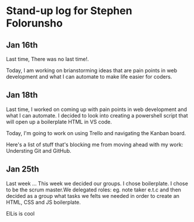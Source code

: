 # Stand-up log for Stephen Folorunsho

## Jan 16th

Last time, There was no last time!.

Today, I am working on brianstorming ideas that are pain points in web development and what I can automate to make life easier for coders.

## Jan 18th

Last time, I worked on coming up with pain points in web development and what I can automate. I decided to look into creating a powershell script that will open up a boilerplate HTML in VS code.

Today, I'm going to work on using Trello and navigating the Kanban board.

Here's a list of stuff that's blocking me from moving ahead with my work:
Understing Git and GitHub.

## Jan 25th

Last week ...
This week we decided our groups. I chose boilerplate. I chose to be the scrum master.We delegated roles: eg. note taker e.t.c and then decided as a group what tasks we felts we needed in order to create an HTML, CSS and JS boilerplate.

ElLis is cool
